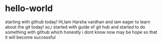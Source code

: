 # hello-world
starting with github today!
Hi,Iam Harsha vardhan and iam eager to learn about the git today!
so,i started with guide of git hub and started to do something with github which honestly i dont know now may be hope so that it will become successful

